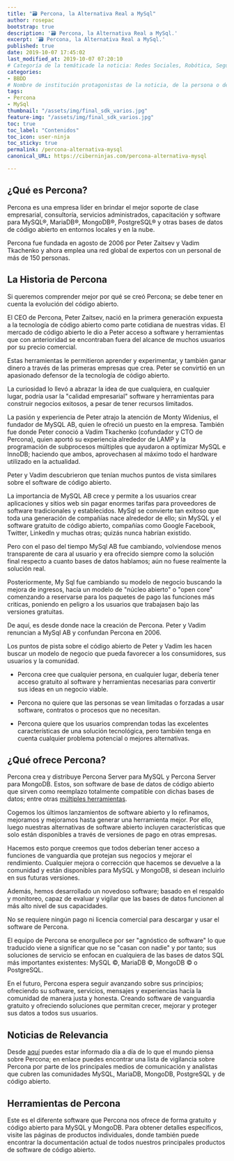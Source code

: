 ```yaml
---
title: "🗃 Percona, la Alternativa Real a MySql"
author: rosepac
bootstrap: true
description: '🗃 Percona, la Alternativa Real a MySql.'
excerpt: '🗃 Percona, la Alternativa Real a MySql.'
published: true
date: 2019-10-07 17:45:02
last_modified_at: 2019-10-07 07:20:10
# Categoría de la temáticade la noticia: Redes Sociales, Robótica, Seguridad Informática, Software, SDK Multiplataforma, Educación, Genética
categories:
- BBDD
# Nombre de institución protagonistas de la noticia, de la persona o del software, sistema o SDK.
tags:
- Percona
- MySql
thumbnail: "/assets/img/final_sdk_varios.jpg"
feature-img: "/assets/img/final_sdk_varios.jpg"
toc: true
toc_label: "Contenidos"
toc_icon: user-ninja
toc_sticky: true
permalink: /percona-alternativa-mysql
canonical_URL: https://ciberninjas.com/percona-alternativa-mysql

---
```


## ¿Qué es Percona?

Percona es una empresa líder en brindar el mejor soporte de clase empresarial, consultoría, servicios administrados, capacitación y software para MySQL®, MariaDB®, MongoDB®, PostgreSQL® y otras bases de datos de código abierto en entornos locales y en la nube.

Percona fue fundada en agosto de 2006 por Peter Zaitsev y Vadim Tkachenko y ahora emplea una red global de expertos con un personal de más de 150 personas.

## La Historia de Percona

Si queremos comprender mejor por qué se creó Percona; se debe tener en cuenta la evolución del código abierto.

El CEO de Percona, Peter Zaitsev, nació en la primera generación expuesta a la tecnología de código abierto como parte cotidiana de nuestras vidas. El mercado de código abierto le dio a Peter acceso a software y herramientas que con anterioridad se encontraban fuera del alcance de muchos usuarios por su precio comercial.

Estas herramientas le permitieron aprender y experimentar, y también ganar dinero a través de las primeras empresas que crea. Peter se convirtió en un apasionado defensor de la tecnología de código abierto.

La curiosidad lo llevó a abrazar la idea de que cualquiera, en cualquier lugar, podría usar la "calidad empresarial"
software y herramientas para construir negocios exitosos, a pesar de tener recursos limitados.

La pasión y experiencia de Peter atrajo la atención de Monty Widenius, el fundador de MySQL AB, quien le ofreció un puesto en la empresa. También fue donde Peter conoció a Vadim Tkachenko (cofundador y CTO de Percona), quien aportó su experiencia alrededor de LAMP y la programación de subprocesos múltiples que ayudaron a optimizar MySQL e InnoDB; haciendo que ambos, aprovechasen al máximo todo el hardware utilizado en la actualidad.

Peter y Vadim descubrieron que tenían muchos puntos de vista similares sobre el software de código abierto.

La importancia de MySQL AB crece y permite a los usuarios crear aplicaciones y sitios web sin pagar enormes tarifas para proveedores de software tradicionales y establecidos. MySql se convierte tan exitoso que toda una generación de compañías nace alrededor de ello; sin MySQL y el  software gratuito de código abierto, compañías como Google
Facebook, Twitter, LinkedIn y muchas otras; quizás nunca habrían existido.

Pero con el paso del tiempo MySql AB fue cambiando, volviendose menos transparente de cara al usuario y era ofrecido siempre como la solución final respecto a cuanto bases de datos hablamos; aún no fuese realmente la solución real.

Posteriormente, My Sql fue cambiando su modelo de negocio buscando la mejora de ingresos, hacía un modelo de "núcleo abierto" o "open core" comenzando a reservarse para los paquetes de pago las funciones más criticas, poniendo en peligro a los usuarios que trabajasen bajo las versiones gratuitas.

De aquí, es desde donde nace la creación de Percona. Peter y Vadim renuncian a MySql AB y confundan Percona en 2006.

Los puntos de pista sobre el código abierto de Peter y Vadim les hacen buscar un modelo de negocio que pueda favorecer a los consumidores, sus usuarios y la comunidad.

* Percona cree que cualquier persona, en cualquier lugar, debería tener acceso gratuito al software
y herramientas necesarias para convertir sus ideas en un negocio viable.

* Percona no quiere que las personas se vean limitadas o forzadas a usar software, contratos o
procesos que no necesitan.

* Percona quiere que los usuarios comprendan todas las excelentes características de una solución tecnológica,
pero también tenga en cuenta cualquier problema potencial o mejores alternativas.

## ¿Qué ofrece Percona?

Percona crea y distribuye Percona Server para MySQL y Percona Server para MongoDB. Estos, son software de base de datos de código abierto que sirven como reemplazo totalmente compatible con dichas bases de datos; entre otras [múltiples herramientas](https://kutt.it/perconadescargas "Sitio oficial de Percona, de todas sus diferentes herramientas ofrecidas gratuitamente").

Cogemos los últimos lanzamientos de software abierto y lo refinamos, mejoramos y mejoramos hasta generar una herramienta mejor. Por ello, luego nuestras alternativas de software abierto incluyen características que solo están disponibles a través de versiones de pago en otras empresas.

Hacemos esto porque creemos que todos deberían tener acceso a funciones de vanguardia que protejan sus
negocios y mejorar el rendimiento. Cualquier mejora o corrección que hacemos se devuelve a la comunidad y están disponibles para MySQL y MongoDB, si desean incluirlo en sus futuras versiones.

Además, hemos desarrollado un novedoso software; basado en el respaldo y monitoreo, capaz de evaluar y vigilar que las bases de datos funcionen al más alto nivel de sus capacidades.

No se requiere ningún pago ni licencia comercial para descargar y usar el software de Percona.

El equipo de Percona se enorgullece por ser "agnóstico de software" lo que traducido viene a significar que no se "casan con nadie" y por tanto; sus soluciones de servicio se enfocan en cualquiera de las bases de datos SQL más importantes existentes: MySQL ©, MariaDB ©, MongoDB © o PostgreSQL.

En el futuro, Percona espera seguir avanzando sobre sus principios; ofreciendo su software, servicios, mensajes y experiencias hacía la comunidad de manera justa y honesta. Creando software de vanguardia gratuito y ofreciendo soluciones que permitan crecer, mejorar y proteger sus datos a todos sus usuarios.

## Noticias de Relevancia

Desde [aquí](https://kutt.it/perconanoticias) puedes estar informado día a día de lo que el mundo piensa sobre Percona; en enlace puedes encontrar una lista de vigilancia sobre Percona por parte de los principales medios de comunicación y analistas que cubren las comunidades MySQL, MariaDB, MongoDB, PostgreSQL y de código abierto.

## Herramientas de Percona

Este es el diferente software que Percona nos ofrece de forma gratuito y código abierto para MySQL y MongoDB. Para obtener detalles específicos, visite las páginas de productos individuales, donde también puede encontrar la documentación actual de todos nuestros principales productos de software de código abierto.
<!-- https://www.percona.com/downloads/ productos generar pagina a pagina de cada uno de los productos ^^ ^^ ^^-->